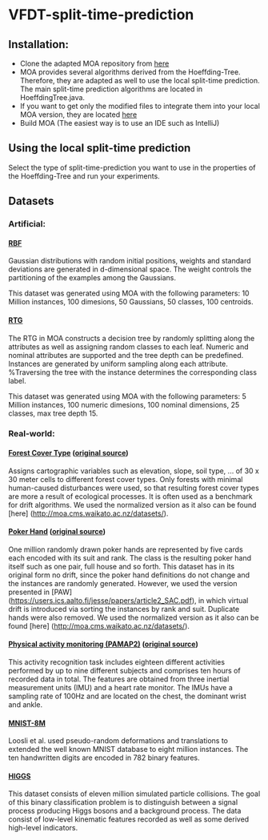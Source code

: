 # VFDT-split-time-prediction

## Installation:
- Clone the adapted MOA repository from [here](https://github.com/vlosing/moa)
- MOA provides several algorithms derived from the Hoeffding-Tree. Therefore, they are adapted as well to use the local split-time prediction. The main split-time prediction algorithms are located in HoeffdingTree.java.
- If you want to get only the modified files to integrate them into your local MOA version, they are located [here](https://github.com/vlosing/VFDT-split-time-prediction/tree/master/trees)
- Build MOA (The easiest way is to use an IDE such as IntelliJ)

## Using the local split-time prediction
Select the type of split-time-prediction you want to use in the properties of the Hoeffding-Tree and run your experiments.

## Datasets

### Artificial:

#### [RBF](https://drive.google.com/open?id=1XY-3skSRzNrBPV0TPe86EbjgnQiJVrPN)
Gaussian distributions with random initial positions, weights and standard deviations are generated in d-dimensional space. The weight controls the partitioning of the examples among the Gaussians.

This dataset was generated using MOA with the following parameters: 10 Million instances, 100 dimesions, 50 Gaussians, 50 classes, 100 centroids.

#### [RTG](https://drive.google.com/open?id=1MkOtfujhFi303ozItIYSWTn_QatM-t2n)
The RTG in MOA constructs a decision tree by randomly splitting along the attributes as well as assigning random classes to each leaf. Numeric and nominal attributes are supported and the tree depth can be predefined. Instances are generated by uniform sampling along each attribute. %Traversing the tree with the instance determines the corresponding class label. 

This dataset was generated using MOA with the following parameters: 5 Million instances, 100 numeric dimesions, 100 nominal dimensions, 25 classes, max tree depth 15.

### Real-world:

#### [Forest Cover Type](https://github.com/vlosing/driftDatasets/tree/master/realWorld/covType) ([original source](https://archive.ics.uci.edu/ml/datasets/Covertype))
Assigns cartographic variables such as elevation, slope, soil type, ... of 30 x 30 meter cells to different forest cover types. Only forests with minimal human-caused disturbances were used, so that resulting forest cover types are more a result of ecological processes. It is often used as a benchmark for drift algorithms. We used the normalized version as it also can be found [here] (http://moa.cms.waikato.ac.nz/datasets/).

#### [Poker Hand](https://github.com/vlosing/driftDatasets/tree/master/realWorld/poker) ([original source](https://archive.ics.uci.edu/ml/datasets/Poker+Hand))
One million randomly drawn poker hands are represented by five cards each encoded with its suit and rank. The class is the resulting poker hand itself such as one pair, full house and so forth.
This dataset has in its original form no drift, since the poker hand definitions do not change and the instances are randomly generated. However, we used the version presented in [PAW] (https://users.ics.aalto.fi/jesse/papers/article2_SAC.pdf), in which virtual drift is introduced via sorting the instances by rank and suit. Duplicate hands were also removed.
We used the normalized version as it also can be found [here] (http://moa.cms.waikato.ac.nz/datasets/).

#### [Physical activity monitoring (PAMAP2)](https://drive.google.com/open?id=1T3EH6y5JtudE7Ex43lR-vdHYnerby1D_) ([original source](http://archive.ics.uci.edu/ml/datasets/pamap2+physical+activity+monitoring))
This activity recognition task includes eighteen different activities performed by up to nine different subjects  and comprises ten hours of recorded data in total. The features are obtained from three inertial measurement units (IMU) and a heart rate monitor. The IMUs have a sampling rate of 100Hz and are located on the chest, the dominant wrist and ankle. 

#### [MNIST-8M](https://www.csie.ntu.edu.tw/~cjlin/libsvmtools/datasets/multiclass/mnist8m.bz2)
Loosli et al. used pseudo-random deformations and translations to extended the well known MNIST database to eight million instances. The ten handwritten digits are encoded in 782 binary features.

#### [HIGGS](https://archive.ics.uci.edu/ml/datasets/HIGGS)
This dataset consists of eleven million simulated particle collisions. The goal of this binary classification problem is to distinguish between a signal process producing Higgs bosons and a background process. The data consist of low-level kinematic features recorded as well as some derived high-level indicators.
